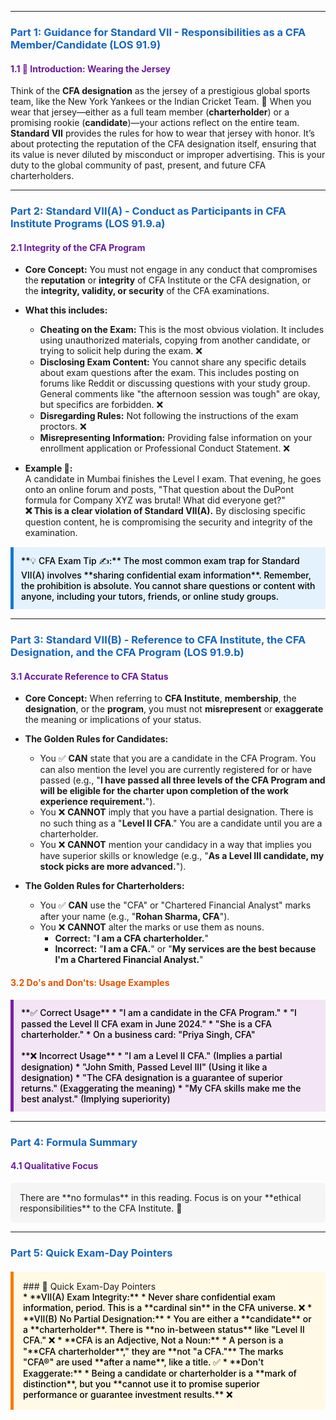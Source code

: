 -----
### <span style="color: #1565C0;">Part 1: Guidance for Standard VII - Responsibilities as a CFA Member/Candidate (LOS 91.9)</span>

#### <span style="color: #6A1B9A;">1.1 🎯 Introduction: Wearing the Jersey</span>

Think of the **CFA designation** as the jersey of a prestigious global sports team, like the New York Yankees or the Indian Cricket Team. 🏏 When you wear that jersey—either as a full team member (**charterholder**) or a promising rookie (**candidate**)—your actions reflect on the entire team. **Standard VII** provides the rules for how to wear that jersey with honor. It’s about protecting the reputation of the CFA designation itself, ensuring that its value is never diluted by misconduct or improper advertising. This is your duty to the global community of past, present, and future CFA charterholders.

-----

### <span style="color: #1565C0;">Part 2: Standard VII(A) - Conduct as Participants in CFA Institute Programs (LOS 91.9.a)</span>

#### <span style="color: #6A1B9A;">2.1 Integrity of the CFA Program</span>

* **Core Concept:** You must not engage in any conduct that compromises the **reputation** or **integrity** of CFA Institute or the CFA designation, or the **integrity, validity, or security** of the CFA examinations.

* **What this includes:**
  * **Cheating on the Exam:** This is the most obvious violation. It includes using unauthorized materials, copying from another candidate, or trying to solicit help during the exam. ❌
  * **Disclosing Exam Content:** You cannot share any specific details about exam questions after the exam. This includes posting on forums like Reddit or discussing questions with your study group. General comments like "the afternoon session was tough" are okay, but specifics are forbidden. ❌
  * **Disregarding Rules:** Not following the instructions of the exam proctors. ❌
  * **Misrepresenting Information:** Providing false information on your enrollment application or Professional Conduct Statement. ❌

* **Example 🧮:**  
  A candidate in Mumbai finishes the Level I exam. That evening, he goes onto an online forum and posts, "That question about the DuPont formula for Company XYZ was brutal! What did everyone get?"  
  **❌ This is a clear violation of Standard VII(A).** By disclosing specific question content, he is compromising the security and integrity of the examination.

<div style="background-color: #E3F2FD; border-left: 5px solid #1976D2; padding: 12px; margin: 15px 0;">
<div style="color: #000000; font-weight: 500;">
**💡 CFA Exam Tip ✍️:** The most common exam trap for Standard VII(A) involves **sharing confidential exam information**. Remember, the prohibition is absolute. You cannot share questions or content with anyone, including your tutors, friends, or online study groups.
</div>
</div>

-----

### <span style="color: #1565C0;">Part 3: Standard VII(B) - Reference to CFA Institute, the CFA Designation, and the CFA Program (LOS 91.9.b)</span>

#### <span style="color: #6A1B9A;">3.1 Accurate Reference to CFA Status</span>

* **Core Concept:** When referring to **CFA Institute**, **membership**, the **designation**, or the **program**, you must not **misrepresent** or **exaggerate** the meaning or implications of your status.

* **The Golden Rules for Candidates:**
  * You ✅ **CAN** state that you are a candidate in the CFA Program. You can also mention the level you are currently registered for or have passed (e.g., "**I have passed all three levels of the CFA Program and will be eligible for the charter upon completion of the work experience requirement.**").
  * You ❌ **CANNOT** imply that you have a partial designation. There is no such thing as a "**Level II CFA**." You are a candidate until you are a charterholder.
  * You ❌ **CANNOT** mention your candidacy in a way that implies you have superior skills or knowledge (e.g., "**As a Level III candidate, my stock picks are more advanced.**").

* **The Golden Rules for Charterholders:**
  * You ✅ **CAN** use the "CFA" or "Chartered Financial Analyst" marks after your name (e.g., "**Rohan Sharma, CFA**").
  * You ❌ **CANNOT** alter the marks or use them as nouns.
    * **Correct:** "**I am a CFA charterholder.**"
    * **Incorrect:** "**I am a CFA.**" or "**My services are the best because I'm a Chartered Financial Analyst.**"

#### <span style="color: #E65100;">3.2 Do's and Don'ts: Usage Examples</span>

<div style="background-color: #F3E5F5; border-left: 5px solid #7B1FA2; padding: 12px; margin: 15px 0;">
<div style="color: #000000; font-weight: 500;">
**✅ Correct Usage**
* "I am a candidate in the CFA Program."
* "I passed the Level II CFA exam in June 2024."
* "She is a CFA charterholder."
* On a business card: "Priya Singh, CFA"
<br><br>
**❌ Incorrect Usage**
* "I am a Level II CFA." (Implies a partial designation)
* "John Smith, Passed Level III" (Using it like a designation)
* "The CFA designation is a guarantee of superior returns." (Exaggerating the meaning)
* "My CFA skills make me the best analyst." (Implying superiority)
</div>
</div>

-----

### <span style="color: #1565C0;">Part 4: Formula Summary</span>

#### <span style="color: #6A1B9A;">4.1 Qualitative Focus</span>

<div style="background-color: #F5F5F5; padding: 15px; border-radius: 5px; margin: 10px 0;">
There are **no formulas** in this reading. Focus is on your **ethical responsibilities** to the CFA Institute. 🎉
</div>

-----

### <span style="color: #1565C0;">Part 5: Quick Exam-Day Pointers</span>

<div style="background-color: #FFF9E6; border-left: 5px solid #F57C00; padding: 15px; margin: 20px 0;">
### 🎯 Quick Exam-Day Pointers

<div style="color: #000000; font-weight: 500;">
* **VII(A) Exam Integrity:**  
  * Never share confidential exam information, period. This is a **cardinal sin** in the CFA universe. ❌
* **VII(B) No Partial Designation:**  
  * You are either a **candidate** or a **charterholder**. There is **no in-between status** like "Level II CFA." ❌
* **CFA is an Adjective, Not a Noun:**  
  * A person is a "**CFA charterholder**," they are **not "a CFA."** The marks "CFA®" are used **after a name**, like a title. ✅
* **Don't Exaggerate:**  
  * Being a candidate or charterholder is a **mark of distinction**, but you **cannot use it to promise superior performance or guarantee investment results.** ❌
</div>
</div>
